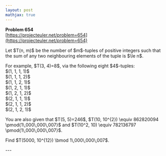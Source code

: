 ```yaml
---
layout: post
mathjax: true
---
```

**Problem 654**  
[https://projecteuler.net/problem=654](https://projecteuler.net/problem=654)

<p>
Let $T(n, m)$ be the number of $m$-tuples of positive integers such that the sum of any two neighbouring elements of the tuple is $\le n$.
</p>
<p>
For example, $T(3, 4)=8$, via the following eight $4$-tuples:<br />
$(1, 1, 1, 1)$<br />
$(1, 1, 1, 2)$<br />
$(1, 1, 2, 1)$<br />
$(1, 2, 1, 1)$<br />
$(1, 2, 1, 2)$<br />
$(2, 1, 1, 1)$<br />
$(2, 1, 1, 2)$<br />
$(2, 1, 2, 1)$<br />
</p>
<p>
You are also given that $T(5, 5)=246$, $T(10, 10^{2}) \equiv 862820094 \pmod{1\,000\,000\,007}$ and  $T(10^2, 10) \equiv 782136797 \pmod{1\,000\,000\,007}$.
</p>
<p>
Find $T(5000, 10^{12}) \bmod 1\,000\,000\,007$.
</p>
---
